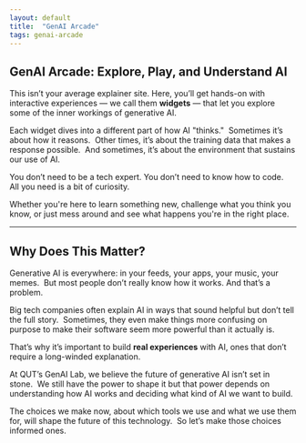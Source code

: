 ```yaml
---
layout: default
title:  "GenAI Arcade"
tags: genai-arcade
---
```


## GenAI Arcade: Explore, Play, and Understand AI

This isn’t your average explainer site. Here, you’ll get hands-on with interactive experiences — we call them **widgets** — that let you explore some of the inner workings of generative AI.

Each widget dives into a different part of how AI "thinks."  
Sometimes it’s about how it reasons.  
Other times, it’s about the training data that makes a response possible.  
And sometimes, it’s about the environment that sustains our use of AI.

You don’t need to be a tech expert. You don’t need to know how to code.  
All you need is a bit of curiosity.

Whether you're here to learn something new, challenge what you think you know, or just mess around and see what happens you're in the right place.

---

## Why Does This Matter?

Generative AI is everywhere: in your feeds, your apps, your music, your memes.  
But most people don’t really know how it works. And that’s a problem.

Big tech companies often explain AI in ways that sound helpful but don’t tell the full story.  
Sometimes, they even make things more confusing on purpose to make their software seem more powerful than it actually is.

That’s why it’s important to build **real experiences** with AI, ones that don’t require a long-winded explanation.

At QUT’s GenAI Lab, we believe the future of generative AI isn’t set in stone.  
We still have the power to shape it but that power depends on understanding how AI works and deciding what kind of AI we want to build.

The choices we make now, about which tools we use and what we use them for, will shape the future of this technology.  
So let’s make those choices informed ones.
